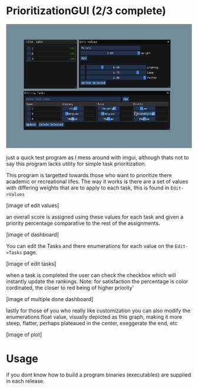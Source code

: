# PrioritizationGUI (2/3 complete)

![full example](https://github.com/EntireTwix/PrioritizationGUI/blob/main/primary_image.png)

just a quick test program as I mess around with imgui, although thats not to say this program lacks utility for simple task prioritization.

This program is targetted towards those who want to prioritize there academic or recreational lifes.
The way it works is there are a set of values with differing weights that are to apply to each task, this is found in `Edit->Values`

[image of edit values]

an overall score is assigned using these values for each task and given a priority percentage comparative to the rest of
the assignments.

[image of dashboard]

You can edit the Tasks and there enumerations for each value on the `Edit->Tasks` page.

[image of edit tasks]

when a task is completed the user can check the checkbox which will instantly update the rankings.
Note: for satisfaction the percentage is color cordinated, the closer to red being of higher priority'

[image of multiple done dashboard]

lastly for those of you who really like customization you can also modify the enumerations float value,
visually depicted as this graph, making it more steep, flatter, perhaps plateaued in the center, exeggerate the end, etc

[image of plot]

# Usage

if you dont know how to build a program binaries (executables) are supplied in each release.
